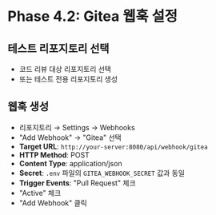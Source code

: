 # Phase 4.2: Gitea 웹훅 설정

## 테스트 리포지토리 선택
- 코드 리뷰 대상 리포지토리 선택
- 또는 테스트 전용 리포지토리 생성

## 웹훅 생성
- 리포지토리 → Settings → Webhooks
- "Add Webhook" → "Gitea" 선택
- **Target URL**: `http://your-server:8080/api/webhook/gitea`
- **HTTP Method**: POST
- **Content Type**: application/json
- **Secret**: `.env` 파일의 `GITEA_WEBHOOK_SECRET` 값과 동일
- **Trigger Events**: "Pull Request" 체크
- "Active" 체크
- "Add Webhook" 클릭
